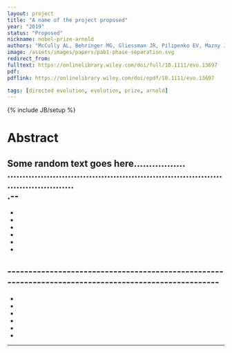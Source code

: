 ```yaml
---
layout: project
title: "A name of the project proposed"
year: "2019"
status: "Proposed"
nickname: nobel-prize-arnold
authors: "McCully AL, Behringer MG, Gliessman JR, Pilipenko EV, Mazny JL, Lynch M, Drummond DA, McKinlay JB"
image: /assets/images/papers/pab1-phase-separation.svg
redirect_from: 
fulltext: https://onlinelibrary.wiley.com/doi/full/10.1111/evo.13697
pdf: 
pdflink: https://onlinelibrary.wiley.com/doi/epdf/10.1111/evo.13697

tags: [directed evolution, evolution, prize, arnold]
---
```

{% include JB/setup %}

# Abstract 


Some random text goes here.................
.............................................................................................<br>
.--
-
-
-
-

-
-
-
-----------------------------------------------------------------------------------------------------<br>
-
-
-
-
-
-

-
-------------------------------------------------------------------------------------------

